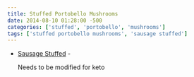 ```yaml
---
title: Stuffed Portobello Mushrooms
date: 2014-08-10 01:28:00 -500
categories: ['stuffed', 'portobello', 'mushrooms']
tags: ['stuffed portobello mushrooms', 'sausage stuffed']
---
```


-   [Sausage Stuffed](http://www.foodnetwork.com/recipes/emeril-lagasse/sausage-stuffed-portobello-mushrooms-recipe.html) -

    Needs to be modified for keto

